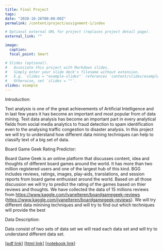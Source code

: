 ```yaml
---
title: Final Project
tags:
date: "2020-10-26T00:00:00Z"
permalink: /content/project/assignment-1/index

# Optional external URL for project (replaces project detail page).
external_link: ""

image:
  caption:
  focal_point: Smart

# Slides (optional).
#   Associate this project with Markdown slides.
#   Simply enter your slide deck's filename without extension.
#   E.g. `slides = "example-slides"` references `content/slides/example-slides.md`.
#   Otherwise, set `slides = ""`.
slides: example
---
```

Introduction: 

Text analysis is one of the great achievements of Artificial Intelligence and in last few years it has become an
important and most popular from of data mining. Text data analysis has become an important part in every
analytical fields from social media analytics to fraud detection to spam identification even to the analysing traffic
congestion to disaster analysis. In this project we will try to understand how different data mining techniques can
help to classify text of a big set of data.

Board Game Geek Rating Predictor: 

Board Game Geek is an online platform that discusses content, idea and thoughts of different board games
around the world. It has more than two million registered users and one of the largest hub of this kind. BGG
includes reviews, ratings, images, play-aids, translations, and session reports from board game enthusiast
around the world. Based on all those discussion we will try to predict the rating of the games based on thier
reviews and thoughts. We have collected the data of 15 millions reviews from
https://www.kaggle.com/jvanelteren/boardgamegeek-reviews
(https://www.kaggle.com/jvanelteren/boardgamegeek-reviews). We will try different data minining techniques and
will try to find out which techniques will provide the best

Data Description:

Data consist of two sets of data set we will read each data set and will try to understand different data set. 

[[pdf link]](/img/f.pdf)
[[html link]](/img/ff.html)
[[notebook link]](/img/fm.ipynb)
